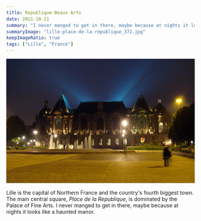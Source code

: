 ```yaml
---
title: Republique-Beaux Arts
date: 2011-10-21
summary: "I never manged to get in there, maybe because at nights it looks like a haunted manor."
summaryImage: "lille-place-de-la-republique_372.jpg"
keepImageRatio: true
tags: ["Lille", "France"]
---
```


![](lille-place-de-la-republique_372.jpg)

Lille is the capital of Northern France and the country's fourth biggest town. The main central square, _Place de la Republique_, is dominated by the Palace of Fine Arts. I never manged to get in there, maybe because at nights it looks like a haunted manor.